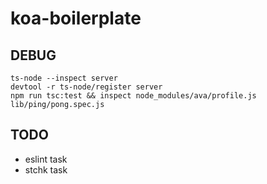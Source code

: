 koa-boilerplate
===============

DEBUG
---
```
ts-node --inspect server
devtool -r ts-node/register server
npm run tsc:test && inspect node_modules/ava/profile.js lib/ping/pong.spec.js
```

TODO
---
* eslint task
* stchk task

